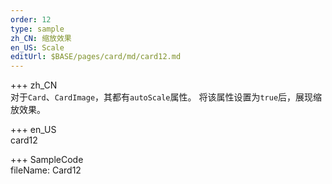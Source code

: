 ```yaml
---
order: 12
type: sample
zh_CN: 缩放效果
en_US: Scale
editUrl: $BASE/pages/card/md/card12.md
---
```


+++ zh_CN  
对于<Code>Card</Code>、<Code>CardImage</Code>，其都有<Code>autoScale</Code>属性。
将该属性设置为<Code>true</Code>后，展现缩放效果。

+++ en_US  
card12

+++ SampleCode  
fileName: Card12
